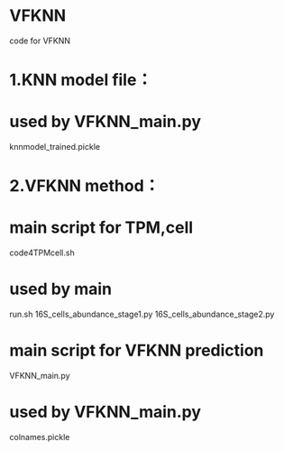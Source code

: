 # VFKNN
code for VFKNN

# 1.KNN model file：
# used by VFKNN_main.py
knnmodel_trained.pickle

# 2.VFKNN method：
# main script for TPM,cell 
code4TPMcell.sh
# used by main
run.sh
16S_cells_abundance_stage1.py
16S_cells_abundance_stage2.py
# main script for VFKNN prediction 
VFKNN_main.py
# used by VFKNN_main.py
colnames.pickle
